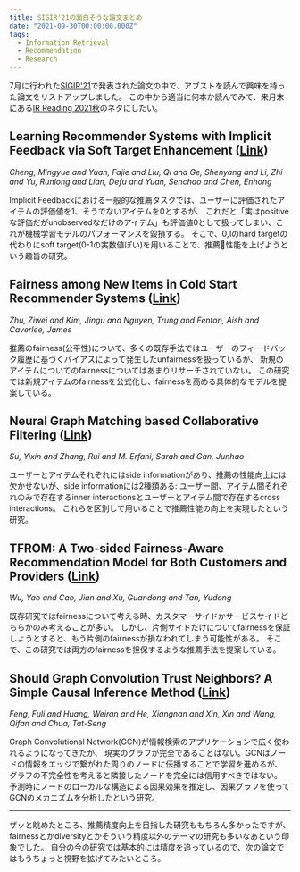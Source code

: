 ```yaml
---
title: SIGIR'21の面白そうな論文まとめ
date: "2021-09-30T00:00:00.000Z"
tags:
  - Information Retrieval
  - Recommendation
  - Research
---
```


7月に行われた[SIGIR'21](https://sigir.org/sigir2021/)で発表された論文の中で、アブストを読んで興味を持った論文をリストアップしました。
この中から適当に何本か読んでみて、来月末にある[IR Reading 2021秋](https://sigir.jp/post/2021-10-30-irreading_2021fall/)のネタにしたい。

## Learning Recommender Systems with Implicit Feedback via Soft Target Enhancement ([Link](https://dl.acm.org/doi/10.1145/3404835.3462863))

*Cheng, Mingyue and Yuan, Fajie and Liu, Qi and Ge, Shenyang and Li, Zhi and Yu, Runlong and Lian, Defu and Yuan, Senchao and Chen, Enhong*

Implicit Feedbackにおける一般的な推薦タスクでは、ユーザーに評価されたアイテムの評価値を1、そうでないアイテムを0とするが、
これだと「実はpositiveな評価だがunobservedなだけのアイテム」も評価値0として扱ってしまい、これが機械学習モデルのパフォーマンスを毀損する。
そこで、0,1のhard targetの代わりにsoft target(0-1の実数値ぽい)を用いることで、推薦性能を上げようという趣旨の研究。

## Fairness among New Items in Cold Start Recommender Systems ([Link](https://dl.acm.org/doi/10.1145/3404835.3462948))

*Zhu, Ziwei and Kim, Jingu and Nguyen, Trung and Fenton, Aish and Caverlee, James*

推薦のfairness(公平性)について、多くの既存手法ではユーザーのフィードバック履歴に基づくバイアスによって発生したunfairnessを扱っているが、
新規のアイテムについてのfairnessについてはあまりリサーチされていない。
この研究では新規アイテムのfairnessを公式化し、fairnessを高める具体的なモデルを提案している。

## Neural Graph Matching based Collaborative Filtering ([Link](https://dl.acm.org/doi/10.1145/3404835.3462833))

*Su, Yixin and Zhang, Rui and M. Erfani, Sarah and Gan, Junhao*

ユーザーとアイテムそれぞれにはside informationがあり、推薦の性能向上には欠かせないが、side informationには2種類ある:
ユーザー間、アイテム間それぞれのみで存在するinner interactionsとユーザーとアイテム間で存在するcross interactions。
これらを区別して用いることで推薦性能の向上を実現したという研究。

## TFROM: A Two-sided Fairness-Aware Recommendation Model for Both Customers and Providers ([Link](https://dl.acm.org/doi/10.1145/3404835.3462882))

*Wu, Yao and Cao, Jian and Xu, Guandong and Tan, Yudong*

既存研究ではfairnessについて考える時、カスタマーサイドかサービスサイドどちらかのみ考えることが多い。
しかし、片側サイドだけについてfairnessを保証しようとすると、もう片側のfairnessが損なわれてしまう可能性がある。
そこで、この研究では両方のfairnessを担保するような推薦手法を提案している。

## Should Graph Convolution Trust Neighbors? A Simple Causal Inference Method ([Link](https://dl.acm.org/doi/10.1145/3404835.3462971))

*Feng, Fuli and Huang, Weiran and He, Xiangnan and Xin, Xin and Wang, Qifan and Chua, Tat-Seng*

Graph Convolutional Network(GCN)が情報検索のアプリケーションで広く使われるようになってきたが、
現実のグラフが完全であることはない。GCNはノードの情報をエッジで繋がれた周りのノードに伝播することで学習を進めるが、
グラフの不完全性を考えると隣接したノードを完全には信用すべきではない。
予測時にノードのローカルな構造による因果効果を推定し、因果グラフを使ってGCNのメカニズムを分析したという研究。

---

ザッと眺めたところ、推薦精度向上を目指した研究ももちろん多かったですが、fairnessとかdiversityとかそういう精度以外のテーマの研究も多いなあという印象でした。
自分の今の研究では基本的には精度を追っているので、次の論文ではもうちょっと視野を拡げてみたいところ。
